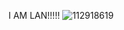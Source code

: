 I AM LAN!!!!!
![112918619](https://user-images.githubusercontent.com/112918619/196330765-ba9f1f20-bd17-4115-85d6-0ce204ed0a75.png)
